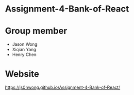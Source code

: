 # Assignment-4-Bank-of-React

# Group member

<ul>
    <li>Jason Wong
    <li>Xiqian Yang
    <li>Henry Chen
</ul>

# Website

https://js0nwong.github.io/Assignment-4-Bank-of-React/
